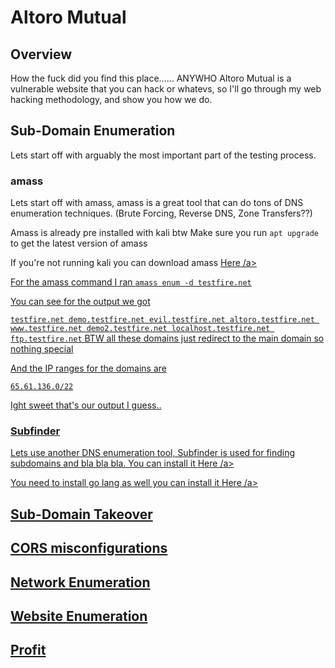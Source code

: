 # Altoro Mutual

## Overview

How the fuck did you find this place...... ANYWHO Altoro Mutual is a vulnerable website that you can hack or whatevs, so I'll go through my web hacking methodology, and show you how we do.

## Sub-Domain Enumeration

Lets start off with arguably the most important part of the testing process.

### amass

Lets start off with amass, amass is a great tool that can do tons of DNS enumeration techniques. (Brute Forcing, Reverse DNS, Zone Transfers??)

Amass is already pre installed with kali btw
Make sure you run `apt upgrade` to get the latest version of amass

If you're not running kali you can download amass <a href="github.com/OWASP/Amass">Here /a>

For the amass command I ran `amass enum -d testfire.net`

You can see for the output we got

`
testfire.net
demo.testfire.net
evil.testfire.net
altoro.testfire.net
www.testfire.net
demo2.testfire.net
localhost.testfire.net
ftp.testfire.net
`
BTW all these domains just redirect to the main domain so nothing special

And the IP ranges for the domains are

`65.61.136.0/22`

Ight sweet that's our output I guess..

### Subfinder

Lets use another DNS enumeration tool, Subfinder is used for finding subdomains and bla bla bla.
You can install it <a href="github.com/projectdiscovery/subfinder">Here /a>

You need to install go lang as well you can install it <a href="golang.org/doc/install">Here /a>

## Sub-Domain Takeover

## CORS misconfigurations

## Network Enumeration

## Website Enumeration

## Profit
